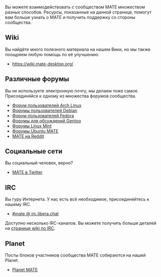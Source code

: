 <!--
.. link:
.. description:
.. tags: Forums,Wiki,IRC,Planet
.. date: 2011-12-05 07:14:07
.. title: Community
.. slug: community
-->

Вы можете взаимодействовать с сообществом МАТЕ множеством разных способов.
Ресурсы, показанные на данной странице, помогут вам больше узнать о МАТЕ
и получить поддержку со стороны сообщества.

## Wiki

Вы найдёте много полезного материала на нашем Вики, но мы также поощряем
любую помощь по её улучшению.

  * <https://wiki.mate-desktop.org/>

## Различные форумы

Вы не используете электронную почту, мы делаем тоже самое. Присоединяйся к одному из множества форумов сообщества.

  * [Форум пользователей Arch Linuх](https://bbs.archlinux.org/)
  * [Форумы пользователей Debian](http://forums.debian.net/)
  * [Форум пользователей Fedora](https://fedoraforum.org/)
  * [Форумы для обсуждений Gentoo](https://forums.gentoo.org/)
  * [Форумы Linux Mint](https://forums.linuxmint.com/)
  * [Форумы Ubuntu MATE](https://ubuntu-mate.community)
  * [MATE на Reddit](https://www.reddit.com/r/MATEDesktop)

## Социальные сети

Вы социальный человек, верно?

  * [MATE в Twitter](https://twitter.com/mate_desktop)

## IRC

Вы гуру Интернета. У нас есть всё необходимое, присоединяйтесь к нашему IRC.

  * [#mate @ irc.libera.chat](https://web.libera.chat/?#mate)

Доступно несколько IRC-каналов. Вы можете получить больше деталей на
[cтранице wiki по IRC](https://wiki.mate-desktop.org/introduction/contributing/).

## Planet

Посты блоков участников сообщества МАТЕ собираются на нашей Planet.

  * [Planet MATE](https://planet.mate-desktop.org)

